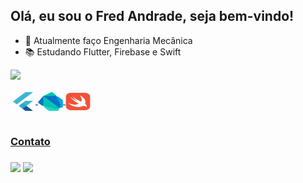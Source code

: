 ## Olá, eu sou o Fred Andrade, seja bem-vindo!

- 🔭 Atualmente faço Engenharia Mecânica
- 📚 Estudando Flutter, Firebase e Swift

<div>
  <a href="https://github.com/FredAndrade">
  <img height="180em" src="https://github-readme-stats.vercel.app/api/top-langs/?username=FredAndrade&layout=compact&langs_count=7&theme=dark"/>
</div>

<div style="display: inline_block"><br>
  <img align="center" alt="Fred-Flutter" height="30" width="40" src="https://raw.githubusercontent.com/devicons/devicon/master/icons/flutter/flutter-original.svg">
  <img align="center" alt="Fred-Dart" height="30" width="40" src="https://raw.githubusercontent.com/devicons/devicon/master/icons/dart/dart-original.svg">
  <img align="center" alt="Fred-Swift" height="30" width="40" src="https://raw.githubusercontent.com/devicons/devicon/master/icons/swift/swift-original.svg">
</div>

#

<div display="inline block">
  <h3>Contato<h3/>
  <a href = "mailto:freedandrade@gmail.com"><img src="https://img.shields.io/badge/Gmail-D14836?style=for-the-badge&logo=gmail&logoColor=white" 
  target="_blank"></a>
  <a href="https://www.linkedin.com/in/freedandrade" target="_blank"><img src="https://img.shields.io/badge/-LinkedIn-%23333?style=for-the-badge&logo=LinkedIn&logoColor=white" target="_blank"></a> 

 
</div>
